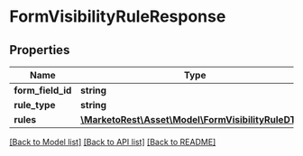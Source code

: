 # FormVisibilityRuleResponse

## Properties
Name | Type | Description | Notes
------------ | ------------- | ------------- | -------------
**form_field_id** | **string** |  | [optional] 
**rule_type** | **string** |  | [optional] 
**rules** | [**\MarketoRest\Asset\Model\FormVisibilityRuleDTO[]**](FormVisibilityRuleDTO.md) |  | [optional] 

[[Back to Model list]](../README.md#documentation-for-models) [[Back to API list]](../README.md#documentation-for-api-endpoints) [[Back to README]](../README.md)


